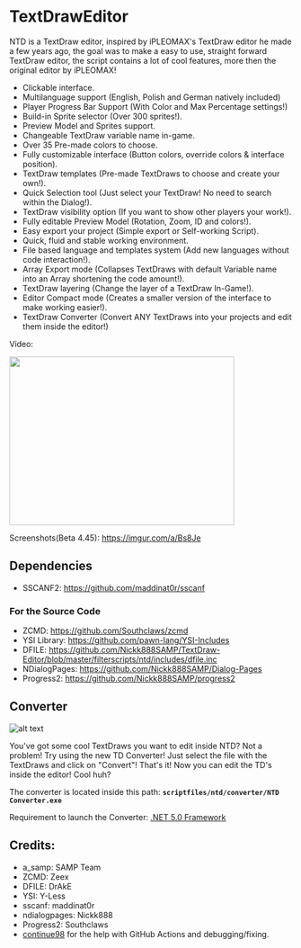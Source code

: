 # TextDrawEditor
NTD is a TextDraw editor, inspired by iPLEOMAX's TextDraw editor he made a few years ago, the goal was to make a easy to use, straight forward TextDraw editor, the script contains a lot of cool features, more then the original editor by iPLEOMAX!

- Clickable interface.
- Multilanguage support (English, Polish and German natively included)
- Player Progress Bar Support (With Color and Max Percentage settings!)
- Build-in Sprite selector (Over 300 sprites!).
- Preview Model and Sprites support.
- Changeable TextDraw variable name in-game.
- Over 35 Pre-made colors to choose.
- Fully customizable interface (Button colors, override colors & interface position).
- TextDraw templates (Pre-made TextDraws to choose and create your own!).
- Quick Selection tool (Just select your TextDraw! No need to search within the Dialog!).
- TextDraw visibility option (If you want to show other players your work!).
- Fully editable Preview Model (Rotation, Zoom, ID and colors!).
- Easy export your project (Simple export or Self-working Script).
- Quick, fluid and stable working environment.
- File based language and templates system (Add new languages without code interaction!).
- Array Export mode (Collapses TextDraws with default Variable name into an Array shortening the code amount!).
- TextDraw layering (Change the layer of a TextDraw In-Game!).
- Editor Compact mode (Creates a smaller version of the interface to make working easier!).
- TextDraw Converter (Convert ANY TextDraws into your projects and edit them inside the editor!)

Video:

<a href="http://www.youtube.com/watch?feature=player_embedded&v=WMVVbm_XBhw
" target="_blank"><img src="http://img.youtube.com/vi/WMVVbm_XBhw/0.jpg" width="400" height="300" border="0" /></a>

Screenshots(Beta 4.45): https://imgur.com/a/Bs8Je

## Dependencies
* SSCANF2: https://github.com/maddinat0r/sscanf
### For the Source Code
* ZCMD: https://github.com/Southclaws/zcmd
* YSI Library: https://github.com/pawn-lang/YSI-Includes
* DFILE: https://github.com/Nickk888SAMP/TextDraw-Editor/blob/master/filterscripts/ntd/includes/dfile.inc
* NDialogPages: https://github.com/Nickk888SAMP/Dialog-Pages
* Progress2: https://github.com/Nickk888SAMP/progress2

## Converter
![alt text](https://github.com/Nickk888SAMP/TextDraw-Editor/blob/master/tdconverter.png?raw=true)

You've got some cool TextDraws you want to edit inside NTD? Not a problem! Try using the new TD Converter!
Just select the file with the TextDraws and click on "Convert"! That's it! Now you can edit the TD's inside the editor! Cool huh?

The converter is located inside this path: **`scriptfiles/ntd/converter/NTD Converter.exe`**

Requirement to launch the Converter: [.NET 5.0 Framework](https://dotnet.microsoft.com/download/dotnet/5.0)

## Credits:
- a_samp: SAMP Team
- ZCMD: Zeex
- DFILE: DrAkE
- YSI: Y-Less
- sscanf: maddinat0r
- ndialogpages: Nickk888
- Progress2: Southclaws
- [continue98](https://github.com/continue98) for the help with GitHub Actions and debugging/fixing.
